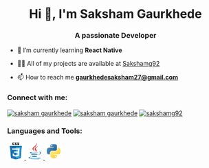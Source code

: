 <h1 align="center">Hi 👋, I'm Saksham Gaurkhede</h1>
<h3 align="center">A passionate Developer</h3>

- 🌱 I’m currently learning **React Native**

- 👨‍💻 All of my projects are available at [Sakshamg92](Sakshamg92)

- 📫 How to reach me **gaurkhedesaksham27@gmail.com**

<h3 align="left">Connect with me:</h3>
<p align="left">
<a href="https://x.com/sakshamg92?t=c4A5vFdNOSbnDK-g3iALIw&s=09" target="blank"><img align="center" src="https://raw.githubusercontent.com/rahuldkjain/github-profile-readme-generator/master/src/images/icons/Social/twitter.svg" alt="saksham gaurkhede" height="30" width="40" /></a>
<a href="https://www.linkedin.com/in/sakshamgaurkhede?utm_source=share&utm_campaign=share_via&utm_content=profile&utm_medium=android_app" target="blank"><img align="center" src="https://raw.githubusercontent.com/rahuldkjain/github-profile-readme-generator/master/src/images/icons/Social/linked-in-alt.svg" alt="saksham gaurkhede" height="30" width="40" /></a>
<a href="https://instagram.com/sakshamg92" target="blank"><img align="center" src="https://raw.githubusercontent.com/rahuldkjain/github-profile-readme-generator/master/src/images/icons/Social/instagram.svg" alt="sakshamg92" height="30" width="40" /></a>
</p>

<h3 align="left">Languages and Tools:</h3>
<p align="left"> <a href="https://www.w3schools.com/css/" target="_blank" rel="noreferrer"> <img src="https://raw.githubusercontent.com/devicons/devicon/master/icons/css3/css3-original-wordmark.svg" alt="css3" width="40" height="40"/> </a>  <a href="https://www.java.com" target="_blank" rel="noreferrer"> <img src="https://raw.githubusercontent.com/devicons/devicon/master/icons/java/java-original.svg" alt="java" width="40" height="40"/> </a> <a href="https://www.python.org" target="_blank" rel="noreferrer"> <img src="https://raw.githubusercontent.com/devicons/devicon/master/icons/python/python-original.svg" alt="python" width="40" height="40"/> </a> </p>


<!---
sakshamg92/sakshamg92 is a ✨ special ✨ repository because its `README.md` (this file) appears on your GitHub profile.
You can click the Preview link to take a look at your changes.
--->
